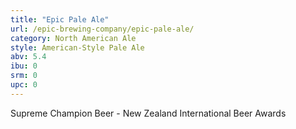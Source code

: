 ```yaml
---
title: "Epic Pale Ale"
url: /epic-brewing-company/epic-pale-ale/
category: North American Ale
style: American-Style Pale Ale
abv: 5.4
ibu: 0
srm: 0
upc: 0
---
```

Supreme Champion Beer - New Zealand International Beer Awards
